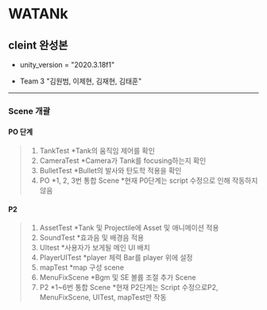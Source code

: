 WATANk
==============
cleint 완성본
--------------

* unity_version = "2020.3.18f1"

* Team 3 "김원범, 이제현, 김재현, 김태훈"

--------------------------------

### Scene 개괄

#### PO 단계
> 1. TankTest
> *Tank의 움직임 제어를 확인
> 2. CameraTest
> *Camera가 Tank를 focusing하는지 확인
> 3. BulletTest
> *Bullet의 발사와 탄도학 적용을 확인
> 4. PO
> *1, 2, 3번 통합 Scene
*현재 P0단계는 script 수정으로 인해 작동하지 않음

#### P2
> 1. AssetTest
> *Tank 및 Projectile에 Asset 및 애니메이션 적용
> 2. SoundTest
> *효과음 및 배경음 적용
> 3. UItest
> *사용자가 보게될 메인 UI 배치
> 4. PlayerUITest
> *player 체력 Bar를 player 위에 설정
> 5. mapTest
> *map 구성 scene
> 6. MenuFixScene
> *Bgm 및 SE 볼륨 조절 추가 Scene
> 7. P2
> *1~6번 통합 Scene
*현재 P2단계는 Script 수정으로P2, MenuFixScene, UITest, mapTest만 작동
